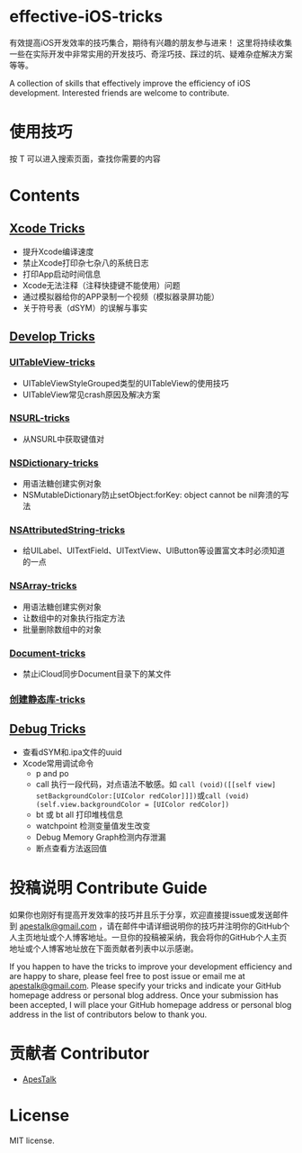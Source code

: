 # effective-iOS-tricks

有效提高iOS开发效率的技巧集合，期待有兴趣的朋友参与进来！
这里将持续收集一些在实际开发中非常实用的开发技巧、奇淫巧技、踩过的坑、疑难杂症解决方案等等。


A collection of skills that effectively improve the efficiency of iOS development. Interested friends are welcome to contribute.


# 使用技巧

按 T 可以进入搜索页面，查找你需要的内容


# Contents

## [Xcode Tricks](https://github.com/ApesTalk/effective-iOS-tricks/blob/master/Xcode%20Tricks/Tricks/Xcode-config-and-tricks.md)


- 提升Xcode编译速度
- 禁止Xcode打印杂七杂八的系统日志
- 打印App启动时间信息
- Xcode无法注释（注释快捷键不能使用）问题
- 通过模拟器给你的APP录制一个视频（模拟器录屏功能）
- 关于符号表（dSYM）的误解与事实
  




## [Develop Tricks](https://github.com/ApesTalk/effective-iOS-tricks/blob/master/Develop%20Tricks/Tricks)

### [UITableView-tricks](https://github.com/ApesTalk/effective-iOS-tricks/blob/master/Develop%20Tricks/Tricks/UITableView-tricks.md)

- UITableViewStyleGrouped类型的UITableView的使用技巧
- UITableView常见crash原因及解决方案

### [NSURL-tricks](https://github.com/ApesTalk/effective-iOS-tricks/blob/master/Develop%20Tricks/Tricks/NSURL-tricks.md)

- 从NSURL中获取键值对

### [NSDictionary-tricks](https://github.com/ApesTalk/effective-iOS-tricks/blob/master/Develop%20Tricks/Tricks/NSDictionary-tricks.md)

- 用语法糖创建实例对象
- NSMutableDictionary防止setObject:forKey: object cannot be nil奔溃的写法

###  [NSAttributedString-tricks](https://github.com/ApesTalk/effective-iOS-tricks/blob/master/Develop%20Tricks/Tricks/NSAttributedString-tricks.md)

- 给UILabel、UITextField、UITextView、UIButton等设置富文本时必须知道的一点

### [NSArray-tricks](https://github.com/ApesTalk/effective-iOS-tricks/blob/master/Develop%20Tricks/Tricks/NSArray-tricks.md)

- 用语法糖创建实例对象
- 让数组中的对象执行指定方法
- 批量删除数组中的对象

### [Document-tricks](https://github.com/ApesTalk/effective-iOS-tricks/blob/master/Develop%20Tricks/Tricks/Document-tricks.md)

- 禁止iCloud同步Document目录下的某文件

### [创建静态库-tricks](https://github.com/ApesTalk/effective-iOS-tricks/blob/master/Develop%20Tricks/Tricks/创建静态库-tricks-tricks.md)


## [Debug Tricks](https://github.com/ApesTalk/effective-iOS-tricks/blob/master/Debug%20Tricks/Tricks/Debug-tricks.md)

- 查看dSYM和.ipa文件的uuid
- Xcode常用调试命令
    - p and po
    - call 执行一段代码，对点语法不敏感。如 ``call (void)([[self view] setBackgroundColor:[UIColor redColor]]])``或``call (void)(self.view.backgroundColor = [UIColor redColor])``
    - bt 或 bt all 打印堆栈信息 
    - watchpoint 检测变量值发生改变
    - Debug Memory Graph检测内存泄漏
    - 断点查看方法返回值



# 投稿说明 Contribute Guide

如果你也刚好有提高开发效率的技巧并且乐于分享，欢迎直接提issue或发送邮件到 apestalk@gmail.com ，请在邮件中请详细说明你的技巧并注明你的GitHub个人主页地址或个人博客地址。一旦你的投稿被采纳，我会将你的GitHub个人主页地址或个人博客地址放在下面贡献者列表中以示感谢。

If you happen to have the tricks to improve your development efficiency and are happy to share, please feel free to post issue or email me at apestalk@gmail.com. Please specify your tricks and indicate your GitHub homepage address or personal blog address. Once your submission has been accepted, I will place your GitHub homepage address or personal blog address in the list of contributors below to thank you.


# 贡献者 Contributor

- [ApesTalk](https://github.com/ApesTalk)


# License

MIT license.
